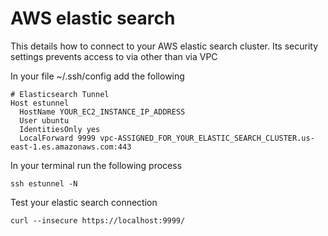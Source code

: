 # AWS elastic search
This details how to connect to your AWS elastic search cluster. Its security settings prevents access to via other than via VPC

In your file ~/.ssh/config add the following
```
# Elasticsearch Tunnel
Host estunnel
  HostName YOUR_EC2_INSTANCE_IP_ADDRESS
  User ubuntu
  IdentitiesOnly yes
  LocalForward 9999 vpc-ASSIGNED_FOR_YOUR_ELASTIC_SEARCH_CLUSTER.us-east-1.es.amazonaws.com:443
```

In your terminal run the following process 
```
ssh estunnel -N
```

Test your elastic search connection
```
curl --insecure https://localhost:9999/
```
